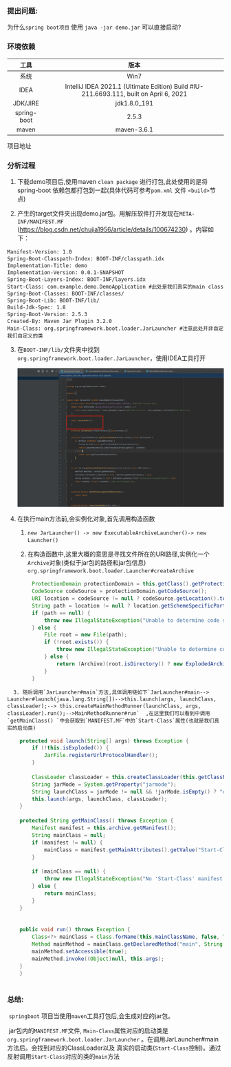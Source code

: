 

### 提出问题:

为什么`spring boot项目` 使用 `java -jar demo.jar` 可以直接启动?



### 环境依赖

| 工具 | 版本 |
| :-----:| :----: |
| 系统 | Win7 |
| IDEA | IntelliJ IDEA 2021.1 (Ultimate Edition) Build #IU-211.6693.111, built on April 6, 2021 |
| JDK/JIRE | jdk1.8.0_191 |
| spring-boot | 2.5.3 |
| maven | maven-3.6.1 |

项目地址



### 分析过程

1. 下载demo项目后,使用maven `clean package` 进行打包,此处使用的是将spring-boot 依赖包都打包到一起(具体代码可参考`pom.xml` 文件 `<build>`节点)

2. 产生的target文件夹出现demo.jar包。用解压软件打开发现在`META-INF/MANIFEST.MF` (https://blog.csdn.net/chujia1956/article/details/100674230) 。内容如下：

```
Manifest-Version: 1.0
Spring-Boot-Classpath-Index: BOOT-INF/classpath.idx
Implementation-Title: demo
Implementation-Version: 0.0.1-SNAPSHOT
Spring-Boot-Layers-Index: BOOT-INF/layers.idx
Start-Class: com.example.demo.DemoApplication #此处是我们真实的main class
Spring-Boot-Classes: BOOT-INF/classes/
Spring-Boot-Lib: BOOT-INF/lib/
Build-Jdk-Spec: 1.8
Spring-Boot-Version: 2.5.3
Created-By: Maven Jar Plugin 3.2.0
Main-Class: org.springframework.boot.loader.JarLauncher #注意此处并非自定我们自定义的类
```

3. 在`BOOT-INF/lib/`文件夹中找到`org.springframework.boot.loader.JarLauncher`，使用IDEA工具打开

   ![image-20210819114033776](../img/spring/image-20210819114033776.png)

4. 在执行main方法前,会实例化对象,首先调用构造函数

   1. `new JarLauncher() -> new ExecutableArchiveLauncher()-> new Launcher()`   
   
   2. 在构造函数中,这里大概的意思是寻找文件所在的URI路径,实例化一个`Archive`对象(类似于jar包的路径和jar包信息) `org.springframework.boot.loader.Launcher#createArchive` 
   
```java 
        ProtectionDomain protectionDomain = this.getClass().getProtectionDomain();
        CodeSource codeSource = protectionDomain.getCodeSource();
        URI location = codeSource != null ? codeSource.getLocation().toURI() : null;
        String path = location != null ? location.getSchemeSpecificPart() : null;
        if (path == null) {
            throw new IllegalStateException("Unable to determine code source archive");
        } else {
            File root = new File(path);
            if (!root.exists()) {
                throw new IllegalStateException("Unable to determine code source archive from " + root);
            } else {
                return (Archive)(root.isDirectory() ? new ExplodedArchive(root) : new JarFileArchive(root));
            }
        }

```
      3. 随后调用`JarLauncher#main`方法,具体调用链如下`JarLauncher#main--> Launcher#launch(java.lang.String[])-->this.launch(args, launchClass, classLoader);--> this.createMainMethodRunner(launchClass, args, classLoader).run();-->MainMethodRunner#run`  ,在这里我们可以看到中调用`getMainClass() `中会获取到`MANIFEST.MF`中的`Start-Class`属性(也就是我们真实的启动类)

```java
    protected void launch(String[] args) throws Exception {
        if (!this.isExploded()) {
            JarFile.registerUrlProtocolHandler();
        }

        ClassLoader classLoader = this.createClassLoader(this.getClassPathArchivesIterator());
        String jarMode = System.getProperty("jarmode");
        String launchClass = jarMode != null && !jarMode.isEmpty() ? "org.springframework.boot.loader.jarmode.JarModeLauncher" : this.getMainClass();
        this.launch(args, launchClass, classLoader);
    }

    protected String getMainClass() throws Exception {
        Manifest manifest = this.archive.getManifest();
        String mainClass = null;
        if (manifest != null) {
            mainClass = manifest.getMainAttributes().getValue("Start-Class");   
        }

        if (mainClass == null) {
            throw new IllegalStateException("No 'Start-Class' manifest entry specified in " + this);
        } else {
            return mainClass;
        }
    }


    public void run() throws Exception {
        Class<?> mainClass = Class.forName(this.mainClassName, false, Thread.currentThread().getContextClassLoader());
        Method mainMethod = mainClass.getDeclaredMethod("main", String[].class);
        mainMethod.setAccessible(true);
        mainMethod.invoke((Object)null, this.args);
    }    
    }
        
```



### 总结:

​	`springboot` 项目当使用`maven`工具打包后,会生成对应的jar包。

​	jar包内的`MANIFEST.MF`文件, `Main-Class`属性对应的启动类是`org.springframework.boot.loader.JarLauncher` 。在调用JarLauncher#main方法后。会找到对应的ClassLoader以及 真实的启动类(`Start-Class`控制)。通过反射调用`Start-Class`对应的类的`main`方法

